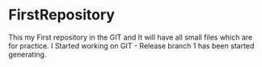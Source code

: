 # FirstRepository
This my First repository in the GIT and It will have all small files which are for practice. I Started working on GIT - Release branch 1 has been started generating.
